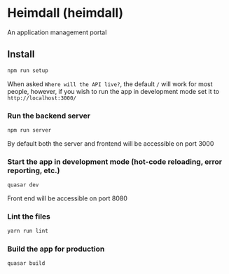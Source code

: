 # Heimdall (heimdall)

An application management portal

## Install
```bash
npm run setup
```
When asked `Where will the API live?`, the default `/` will work for most people, however, if you wish to run the app in development mode set it to `http://localhost:3000/`

### Run the backend server
```bash
npm run server
```
By default both the server and frontend will be accessible on port 3000

### Start the app in development mode (hot-code reloading, error reporting, etc.)
```bash
quasar dev
```
Front end will be accessible on port 8080

### Lint the files
```bash
yarn run lint
```

### Build the app for production
```bash
quasar build
```
